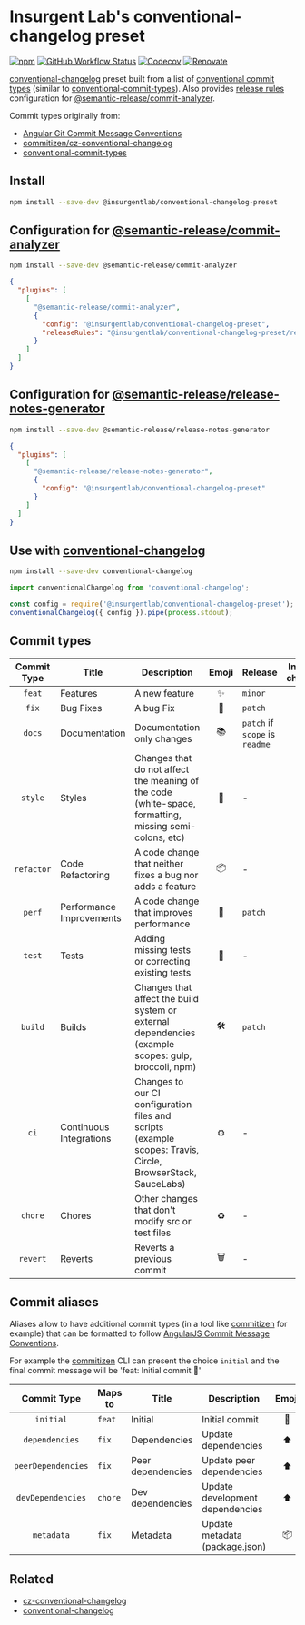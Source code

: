 # **Insurgent Lab's conventional-changelog preset**

[![npm](https://img.shields.io/npm/v/@insurgentlab/conventional-changelog-preset)](https://www.npmjs.com/package/@insurgentlab/conventional-changelog-preset)
[![GitHub Workflow Status](https://img.shields.io/github/actions/workflow/status/insurgent-lab/conventional-changelog-preset/release.yml?branch=main)](https://github.com/insurgent-lab/conventional-changelog-preset/actions/workflows/release.yml)
[![Codecov](https://codecov.io/gh/insurgent-lab/conventional-changelog-preset/branch/main/graph/badge.svg)](https://codecov.io/gh/insurgent-lab/conventional-changelog-preset)
[![Renovate](https://img.shields.io/badge/renovate-enabled-brightgreen.svg)](https://github.com/insurgent-lab/conventional-changelog-preset/issues/5)

[conventional-changelog](https://github.com/conventional-changelog/conventional-changelog) preset built from a list of [conventional commit types](src/types.js) (similar to [conventional-commit-types](https://github.com/commitizen/conventional-commit-types)).
Also provides [release rules](https://github.com/semantic-release/commit-analyzer#releaserules) configuration for [@semantic-release/commit-analyzer](https://github.com/semantic-release/commit-analyzer#releaserules).

Commit types originally from:

- [Angular Git Commit Message Conventions](https://github.com/angular/angular/blob/master/CONTRIBUTING.md#type)
- [commitizen/cz-conventional-changelog](https://github.com/commitizen/cz-conventional-changelog)
- [conventional-commit-types](https://github.com/commitizen/conventional-commit-types)

## Install

```bash
npm install --save-dev @insurgentlab/conventional-changelog-preset
```

## Configuration for [@semantic-release/commit-analyzer](https://github.com/semantic-release/commit-analyzer)

```bash
npm install --save-dev @semantic-release/commit-analyzer
```

```json
{
  "plugins": [
    [
      "@semantic-release/commit-analyzer",
      {
        "config": "@insurgentlab/conventional-changelog-preset",
        "releaseRules": "@insurgentlab/conventional-changelog-preset/release-rules"
      }
    ]
  ]
}
```

## Configuration for [@semantic-release/release-notes-generator](https://github.com/semantic-release/release-notes-generator)

```bash
npm install --save-dev @semantic-release/release-notes-generator
```

```json
{
  "plugins": [
    [
      "@semantic-release/release-notes-generator",
      {
        "config": "@insurgentlab/conventional-changelog-preset"
      }
    ]
  ]
}
```

## Use with [conventional-changelog](https://github.com/conventional-changelog/conventional-changelog)

```bash
npm install --save-dev conventional-changelog
```

```js
import conventionalChangelog from 'conventional-changelog';

const config = require('@insurgentlab/conventional-changelog-preset');
conventionalChangelog({ config }).pipe(process.stdout);
```

## Commit types

| Commit Type | Title                    | Description                                                                                                 | Emoji | Release                        | Include in changelog |
| :---------: | ------------------------ | ----------------------------------------------------------------------------------------------------------- | :---: | ------------------------------ | :------------------: |
|   `feat`    | Features                 | A new feature                                                                                               |  ✨   | `minor`                        |        `true`        |
|    `fix`    | Bug Fixes                | A bug Fix                                                                                                   |  🐛   | `patch`                        |        `true`        |
|   `docs`    | Documentation            | Documentation only changes                                                                                  |  📚   | `patch` if `scope` is `readme` |        `true`        |
|   `style`   | Styles                   | Changes that do not affect the meaning of the code (white-space, formatting, missing semi-colons, etc)      |  💎   | -                              |        `true`        |
| `refactor`  | Code Refactoring         | A code change that neither fixes a bug nor adds a feature                                                   |  📦   | -                              |        `true`        |
|   `perf`    | Performance Improvements | A code change that improves performance                                                                     |  🚀   | `patch`                        |        `true`        |
|   `test`    | Tests                    | Adding missing tests or correcting existing tests                                                           |  🚨   | -                              |        `true`        |
|   `build`   | Builds                   | Changes that affect the build system or external dependencies (example scopes: gulp, broccoli, npm)         |   🛠   | `patch`                        |        `true`        |
|    `ci`     | Continuous Integrations  | Changes to our CI configuration files and scripts (example scopes: Travis, Circle, BrowserStack, SauceLabs) |  ⚙️   | -                              |        `true`        |
|   `chore`   | Chores                   | Other changes that don't modify src or test files                                                           |  ♻️   | -                              |        `true`        |
|  `revert`   | Reverts                  | Reverts a previous commit                                                                                   |   🗑   | -                              |        `true`        |

## Commit aliases

Aliases allow to have additional commit types (in a tool like [commitizen](https://github.com/commitizen/cz-cli) for example) that can be formatted to follow [AngularJS Commit Message Conventions](https://docs.google.com/document/d/1QrDFcIiPjSLDn3EL15IJygNPiHORgU1_OOAqWjiDU5Y/edit).

For example the [commitizen](https://github.com/commitizen/cz-cli) CLI can present the choice `initial` and the final commit message will be 'feat: Initial commit 🎉'

|    Commit Type     | Maps to | Title             | Description                     | Emoji |
| :----------------: | ------- | ----------------- | ------------------------------- | :---: |
|     `initial`      | `feat`  | Initial           | Initial commit                  |  🎉   |
|   `dependencies`   | `fix`   | Dependencies      | Update dependencies             |  ⬆️   |
| `peerDependencies` | `fix`   | Peer dependencies | Update peer dependencies        |  ⬆️   |
| `devDependencies`  | `chore` | Dev dependencies  | Update development dependencies |  ⬆️   |
|     `metadata`     | `fix`   | Metadata          | Update metadata (package.json)  |  📦   |

## Related

- [cz-conventional-changelog](https://github.com/commitizen/cz-conventional-changelog)
- [conventional-changelog](https://github.com/conventional-changelog/conventional-changelog)
